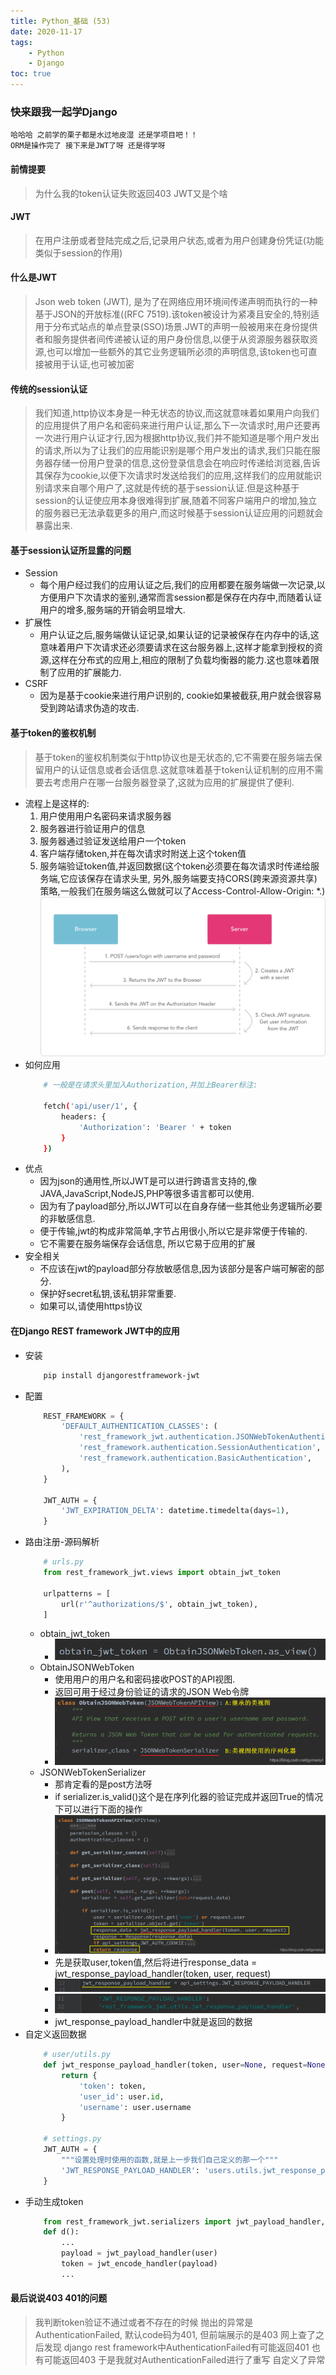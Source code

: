 ```yaml
---
title: Python_基础 (53)
date: 2020-11-17
tags: 
    - Python
    - Django
toc: true
---
```


### 快来跟我一起学Django
    哈哈哈 之前学的栗子都是水过地皮湿 还是学项目吧！！
    ORM是操作完了 接下来是JWT了呀 还是得学呀

<!-- more -->

#### 前情提要
> 为什么我的token认证失败返回403 JWT又是个啥

#### JWT
> 在用户注册或者登陆完成之后,记录用户状态,或者为用户创建身份凭证(功能类似于session的作用)

#### 什么是JWT
> Json web token (JWT), 是为了在网络应用环境间传递声明而执行的一种基于JSON的开放标准((RFC 7519).该token被设计为紧凑且安全的,特别适用于分布式站点的单点登录(SSO)场景.JWT的声明一般被用来在身份提供者和服务提供者间传递被认证的用户身份信息,以便于从资源服务器获取资源,也可以增加一些额外的其它业务逻辑所必须的声明信息,该token也可直接被用于认证,也可被加密

#### 传统的session认证
> 我们知道,http协议本身是一种无状态的协议,而这就意味着如果用户向我们的应用提供了用户名和密码来进行用户认证,那么下一次请求时,用户还要再一次进行用户认证才行,因为根据http协议,我们并不能知道是哪个用户发出的请求,所以为了让我们的应用能识别是哪个用户发出的请求,我们只能在服务器存储一份用户登录的信息,这份登录信息会在响应时传递给浏览器,告诉其保存为cookie,以便下次请求时发送给我们的应用,这样我们的应用就能识别请求来自哪个用户了,这就是传统的基于session认证.但是这种基于session的认证使应用本身很难得到扩展,随着不同客户端用户的增加,独立的服务器已无法承载更多的用户,而这时候基于session认证应用的问题就会暴露出来.

#### 基于session认证所显露的问题
- Session
    * 每个用户经过我们的应用认证之后,我们的应用都要在服务端做一次记录,以方便用户下次请求的鉴别,通常而言session都是保存在内存中,而随着认证用户的增多,服务端的开销会明显增大.
- 扩展性
    * 用户认证之后,服务端做认证记录,如果认证的记录被保存在内存中的话,这意味着用户下次请求还必须要请求在这台服务器上,这样才能拿到授权的资源,这样在分布式的应用上,相应的限制了负载均衡器的能力.这也意味着限制了应用的扩展能力.
- CSRF
    * 因为是基于cookie来进行用户识别的, cookie如果被截获,用户就会很容易受到跨站请求伪造的攻击.

#### 基于token的鉴权机制
> 基于token的鉴权机制类似于http协议也是无状态的,它不需要在服务端去保留用户的认证信息或者会话信息.这就意味着基于token认证机制的应用不需要去考虑用户在哪一台服务器登录了,这就为应用的扩展提供了便利.
- 流程上是这样的: 
    1. 用户使用用户名密码来请求服务器
    2. 服务器进行验证用户的信息
    3. 服务器通过验证发送给用户一个token
    4. 客户端存储token,并在每次请求时附送上这个token值
    5. 服务端验证token值,并返回数据(这个token必须要在每次请求时传递给服务端,它应该保存在请求头里, 另外,服务端要支持CORS(跨来源资源共享)策略,一般我们在服务端这么做就可以了Access-Control-Allow-Origin: *.)
    ![token验证流程](/img/20201117_1.png)
- 如何应用
    ```bash
        # 一般是在请求头里加入Authorization,并加上Bearer标注: 

        fetch('api/user/1', {
            headers: {
                'Authorization': 'Bearer ' + token
            }
        })
    ```
- 优点
    * 因为json的通用性,所以JWT是可以进行跨语言支持的,像JAVA,JavaScript,NodeJS,PHP等很多语言都可以使用.
    * 因为有了payload部分,所以JWT可以在自身存储一些其他业务逻辑所必要的非敏感信息.
    * 便于传输,jwt的构成非常简单,字节占用很小,所以它是非常便于传输的.
    * 它不需要在服务端保存会话信息, 所以它易于应用的扩展
- 安全相关
    * 不应该在jwt的payload部分存放敏感信息,因为该部分是客户端可解密的部分.
    * 保护好secret私钥,该私钥非常重要.
    * 如果可以,请使用https协议

#### 在Django REST framework JWT中的应用
- 安装
    ```bash
        pip install djangorestframework-jwt
    ```
- 配置
    ```python
        REST_FRAMEWORK = {
            'DEFAULT_AUTHENTICATION_CLASSES': (
                'rest_framework_jwt.authentication.JSONWebTokenAuthentication',
                'rest_framework.authentication.SessionAuthentication',
                'rest_framework.authentication.BasicAuthentication',
            ),
        }

        JWT_AUTH = {
            'JWT_EXPIRATION_DELTA': datetime.timedelta(days=1),
        }
    ```
- 路由注册-源码解析
    ```python
        # urls.py
        from rest_framework_jwt.views import obtain_jwt_token

        urlpatterns = [
            url(r'^authorizations/$', obtain_jwt_token),
        ]
    ```
    * obtain_jwt_token
        * ![obtain_jwt_token](/img/20201117_2.png)
    * ObtainJSONWebToken
        * 使用用户的用户名和密码接收POST的API视图.
        * 返回可用于经过身份验证的请求的JSON Web令牌
        * ![ObtainJSONWebToken](/img/20201117_3.png)
    * JSONWebTokenSerializer
        * 那肯定看的是post方法呀
        * if serializer.is_valid()这个是在序列化器的验证完成并返回True的情况下可以进行下面的操作
        * ![JSONWebTokenSerializer](/img/20201117_4.png)
        * 先是获取user,token值,然后将进行response_data = jwt_response_payload_handler(token, user, request)
        * ![JSONWebTokenSerializer](/img/20201117_5.png)
        * ![JSONWebTokenSerializer](/img/20201117_6.png)
        * jwt_response_payload_handler中就是返回的数据
- 自定义返回数据
    ```python
        # user/utils.py
        def jwt_response_payload_handler(token, user=None, request=None):
            return {
                'token': token,
                'user_id': user.id,
                'username': user.username
            }

        # settings.py
        JWT_AUTH = {
            """设置处理时使用的函数,就是上一步我们自己定义的那一个"""
            'JWT_RESPONSE_PAYLOAD_HANDLER': 'users.utils.jwt_response_payload_handler',
        }
    ```
- 手动生成token
    ```python
        from rest_framework_jwt.serializers import jwt_payload_handler,jwt_encode_handler
        def d():
            ...
            payload = jwt_payload_handler(user)
            token = jwt_encode_handler(payload)
            ...
    ```

#### 最后说说403 401的问题
> 我判断token验证不通过或者不存在的时候 抛出的异常是AuthenticationFailed, 默认code码为401, 但前端展示的是403
网上查了之后发现 django rest framework中AuthenticationFailed有可能返回401 也有可能返回403
于是我就对AuthenticationFailed进行了重写 自定义了异常
